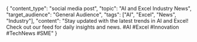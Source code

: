 { "content_type": "social media post", "topic": "AI and Excel Industry News", "target_audience": "General Audience", "tags": ["AI", "Excel", "News", "Industry"], "content": "Stay updated with the latest trends in AI and Excel! Check out our feed for daily insights and news. #AI #Excel #Innovation #TechNews #SME" }